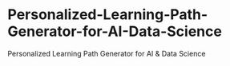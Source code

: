 # Personalized-Learning-Path-Generator-for-AI-Data-Science
Personalized Learning Path Generator for AI &amp; Data Science
